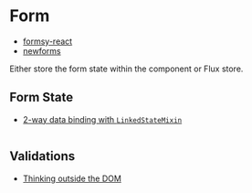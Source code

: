 # Form

* [formsy-react](https://github.com/christianalfoni/formsy-react)
* [newforms](https://github.com/insin/newforms)

Either store the form state within the component or Flux store.

## Form State

* [2-way data binding with `LinkedStateMixin`](http://facebook.github.io/react/docs/two-way-binding-helpers.html)

```

```

## Validations

* [Thinking outside the DOM](http://www.sitepoint.com/thinking-outside-dom-concepts-setup/)